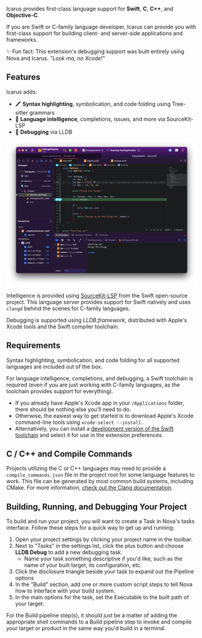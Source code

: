 Icarus provides first-class language support for **Swift**, **C**, **C++**, and **Objective-C**.

If you are Swift or C-family language developer, Icarus can provide you with first-class support for building client- and server-side applications and frameworks.

✨ Fun fact: This extension's debugging support was built entirely using Nova and Icarus. _"Look ma, no Xcode!"_

## Features

Icarus adds:

- 🖍️ **Syntax highlighting**, symbolication, and code folding using Tree-sitter grammars
- 🧪 **Language intelligence**, completions, issues, and more via SourceKit-LSP
- 🐛 **Debugging** via LLDB

![Icarus screenshot](screenshot.png)

Intelligence is provided using [SourceKit-LSP](https://github.com/apple/sourcekit-lsp) from the Swift open-source project. This language server provides support for Swift natively and uses `clangd` behind the scenes for C-family languages.

Debugging is supported using _LLDB.framework_, distributed with Apple's Xcode tools and the Swift compiler toolchain.

## Requirements

Syntax highlighting, symbolication, and code folding for all supported languages are included out of the box.

For language intelligence, completions, and debugging, a Swift toolchain is required (even if you are just working with C-family languages, as the toolchain provides support for everything).

- If you already have Apple's Xcode app in your `/Applications` folder, there should be nothing else you'll need to do.
- Otherwise, the easiest way to get started is to download Apple's Xcode command-line tools using `xcode-select --install`.
- Alternatively, you can install a [development version of the Swift toolchain](https://www.swift.org/download/) and select it for use in the extension preferences.

## C / C++ and Compile Commands

Projects utilizing the C or C++ languages may need to provide a `compile_commands.json` file in the project root for some language features to work. This file can be generated by most common build systems, including CMake. For more information, [check out the Clang documentation](https://clang.llvm.org/docs/JSONCompilationDatabase.html).

## Building, Running, and Debugging Your Project

To build and run your project, you will want to create a Task in Nova's tasks interface. Follow these steps for a quick way to get up and running:

1. Open your project settings by clicking your project name in the toolbar.
2. Next to "Tasks" in the settings list, click the plus button and choose **LLDB Debug** to add a new debugging task.
    - Name your task something descriptive if you'd like, such as the name of your built target, its configuration, etc.
3. Click the disclosure triangle beside your task to expand out the Pipeline options
4. In the "Build" section, add one or more custom script steps to tell Nova how to interface with your build system.
5. In the main options for the task, set the Executable to the built path of your target.

For the Build pipeline step(s), it should just be a matter of adding the appropriate shell commands to a Build pipeline step to invoke and compile your target or product in the same way you'd build in a terminal.
